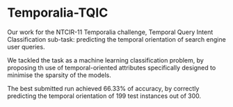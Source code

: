 Temporalia-TQIC
===============

Our work for the NTCIR-11 Temporalia challenge, Temporal Query Intent Classification sub-task: predicting the temporal orientation of search engine user queries.

We tackled the task as a machine learning classification problem, by proposing th use of temporal-oriented attributes specifically designed to minimise the sparsity of the models.

The best submitted run achieved 66.33% of accuracy, by correctly predicting the temporal orientation of 199 test instances out of 300. 
